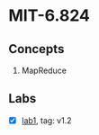# MIT-6.824


## Concepts

1. MapReduce



## Labs

-[x] [lab1](http://nil.csail.mit.edu/6.824/2020/labs/lab-mr.html), tag: v1.2
